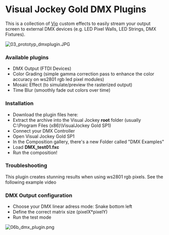 # Visual Jockey Gold DMX Plugins #

This is a collection of [Vjo](http://www.visualjockey.com/) custom effects to easily stream your output screen to external DMX devices (e.g. LED Pixel Walls, LED Strings, DMX Fixtures). 

![03_prototyp_dmxplugin.JPG](https://bitbucket.org/repo/x6G97j/images/1282263225-03_prototyp_dmxplugin.JPG)


### Available plugins ###

* DMX Output (FTDI Devices)
* Color Grading (simple gamma correction pass to enhance the color accuracy on ws2801 rgb led pixel modules)
* Mosaic Effect (to simulate/preview the rasterized output)
* Time Blur (smoothly fade out colors over time)

### Installation ###

* Download the plugin files here:
* Extract the archive into the Visual Jockey **root** folder (usually C:\Program Files (x86)\VisualJockey Gold SP1\)
* Connect your DMX Controller
* Open Visual Jockey Gold SP1
* In the Composition gallery, there's a new Folder called "DMX Examples"
* Load **DMX_test01.fxc**
* Run the composition!

### Troubleshooting ###

This plugin creates stunning results when using ws2801 rgb pixels. See the following example video

### DMX Output configuration ###

* Choose your DMX linear adress mode: Snake bottom left 
* Define the correct matrix size (pixelX*pixelY)
* Run the test mode

![06b_dmx_plugin.png](https://bitbucket.org/repo/x6G97j/images/1242016383-06b_dmx_plugin.png)